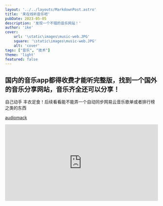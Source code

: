 ```yaml
---
layout: '../../layouts/MarkdownPost.astro'
title: '来在线听音乐吧'
pubDate: 2023-05-05
description: '发现一个不错的音乐网站！'
author: 'ike'
cover:
    url: '\static\images\music-web.JPG'
    square: '\static\images\music-web.JPG'
    alt: 'cover'
tags: ["音乐", "技术"]
theme: 'light'
featured: false
---
```


## 国内的音乐app都得收费才能听完整版，找到一个国外的音乐分享网站，音乐齐全还可以分享！
自己动手 丰衣足食！后续看看能不能弄一个自动同步网易云音乐歌单或者排行榜之类的东西

[audiomack](https://audiomack.com/)

<iframe src="https://audiomack.com/embed/XxShadow_SoulxX/song/official-zi-nandism-subtitle-official-audio" scrolling="no" width="100%" height="252" scrollbars="no" frameborder="0"></iframe>